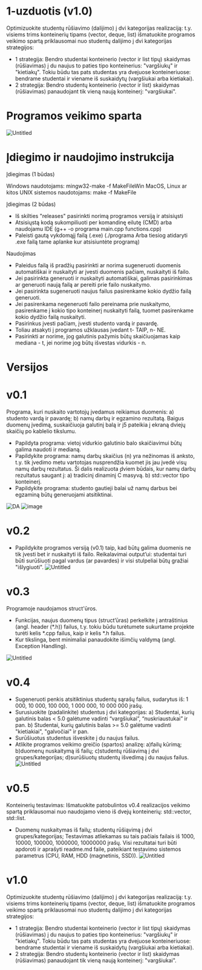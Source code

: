 # 1-uzduotis (v1.0)
Optimizuokite studentų rūšiavimo (dalijimo) į dvi kategorijas realizaciją: t.y. visiems trims konteinerių tipams (vector, deque, list) išmatuokite programos veikimo spartą priklausomai nuo studentų dalijimo į dvi kategorijas strategijos:
- 1 strategija: Bendro studentai konteinerio (vector ir list tipų) skaidymas (rūšiavimas) į du naujus to paties tipo konteinerius: "vargšiukų" ir "kietiakų". Tokiu būdu tas pats studentas yra dvejuose konteineriuose: bendrame studentai ir viename iš suskaidytų (vargšiukai arba kietiakai).
- 2 strategija: Bendro studentų konteinerio (vector ir list) skaidymas (rūšiavimas) panaudojant tik vieną naują konteinerį: "vargšiukai".
# Programos veikimo sparta
![Untitled](https://user-images.githubusercontent.com/91048600/142675212-c75f2737-4167-4c47-84e9-d6129e5c01bb.png)

# Įdiegimo ir naudojimo instrukcija
Įdiegimas (1 būdas)

Windows naudotojams:
mingw32-make -f MakeFileWin
MacOS, Linux ar kitos UNIX sistemos naudotojams:
make -f MakeFile

Įdiegimas (2 būdas)

- Iš skilties "releases" pasirinkti norimą programos versiją ir atsisiųsti
- Atsisiųstą kodą sukompiliuoti per komandinę eilutę (CMD) arba naudojamu IDE (g++ -o programa main.cpp functions.cpp)
- Paleisti gautą vykdomąjį failą (.exe)
(./programa
Arba tiesiog atidaryti .exe failą tame aplanke kur atsisiuntėte programą)

Naudojimas

- Paleidus failą iš pradžių pasirinkti ar norima sugeneruoti duomenis automatiškai ir nuskaityti ar įvesti duomenis pačiam, nuskaityti iš failo.
- Jei pasirinkta generuoti ir nuskaityti automatiškai, galimas pasirinkimas ar generuoti naują failą ar pereiti prie failo nuskaitymo.
- Jei pasirinkta sugeneruoti naujus failus pasirenkame kokio dydžio failą generuoti.
- Jei pasirenkama negeneruoti failo pereinama prie nuskaitymo, pasirenkame į kokio tipo konteinerį nuskaityti failą, tuomet pasirenkame kokio dydžio failą nuskaityti.
- Pasirinkus įvesti pačiam, įvesti studento vardą ir pavardę.
- Toliau atsakyti į programos užklausas įvedant t- TAIP, n- NE.
- Pasirinkti ar norime, jog galutinis pažymis būtų skaičiuojamas kaip mediana - t, jei norime jog būtų išvestas vidurkis - n. 

# Versijos
# v0.1
Programa, kuri nuskaito vartotojų įvedamus reikiamus duomenis: a) studento vardą ir pavardę; b) namų darbų ir egzamino rezultatą. Baigus duomenų įvedimą, suskaičiuoja galutinį balą ir j5 pateikia į ekraną dviejų skaičių po kablelio tikslumu.
- Papildyta programa: vietoj vidurkio galutinio balo skaičiavimui būtų galima naudoti ir medianą.
- Papildykite programa: namų darbų skaičius (n) yra nežinomas iš anksto, t.y. tik įvedimo metu vartotojas nusprendžia kuomet jis jau įvedė visų namų darbų rezultatus. Ši dalis realizuota ̨dviem būdais, kur namų darbų rezultatus saugant į: a) tradicinį dinaminį C masyvą. b) std::vector tipo konteinerį.
- Papildykite programa: studento gautieji balai už namų darbus bei egzaminą būtų generuojami atsitiktinai.

![DA](https://user-images.githubusercontent.com/91048600/142658525-4d011c33-9548-4ed4-862d-9df922b633e8.png)
![image](https://user-images.githubusercontent.com/91048600/142658909-a63de670-6610-4892-9d43-229683bb2697.png)
# v0.2
- Papildykite programos versiją (v0.1) taip, kad būtų galima duomenis ne tik įvesti bet ir nuskaityti iš failo.
Reikalavimai output’ui: studentai turi būti surūšiuoti pagal vardus (ar pavardes) ir visi stulpeliai būtų gražiai "išlygiuoti".
![Untitled](https://user-images.githubusercontent.com/91048600/142659449-4611c59e-a7c9-4fbb-97b8-9ae966c58b6e.png)
# v0.3
Programoje naudojamos struct'ūros.
- Funkcijas, naujus duomenų tipus (struct’ūras) perkelkite į antraštinius (angl. header (*.h)) failus, t.y. tokiu būdu turėtumete sukurtame projekte turėti kelis *.cpp failus, kaip ir kelis *.h failus.
- Kur tikslinga, bent minimaliai panaudokite išimčių valdymą (angl. Exception Handling).

![Untitled](https://user-images.githubusercontent.com/91048600/142659971-1a4c82c9-6ade-4d22-92a7-339f51d3e9e0.png)
# v0.4
- Sugeneruoti penkis atsitiktinius studentų sąrašų failus, sudarytus iš: 1 000, 10 000, 100 000, 1 000 000, 10 000 000 įrašų.
- Surusiuokite (padalinkite) studentus į dvi kategorijas: a) Studentai, kurių galutinis balas < 5.0 galėtume vadinti “vargšiukai”, “nuskriaustukai” ir pan. b) Studentai, kurių galutinis balas >= 5.0 galėtume vadinti "kietiakiai", "galvočiai" ir pan.
- Surūšiuotus studentus išveskite į du naujus failus.
- Atlikite programos veikimo greičio (spartos) analizę: a)failų kūrimą; b)duomenų nuskaitymą iš failų; c)studentų rūšiavimą į dvi grupes/kategorijas; d)surūšiuotų studentų išvedimą į du naujus failus.
![Untitled](https://user-images.githubusercontent.com/91048600/142661176-91b168fc-dca9-4dee-95c3-59939f9f2adb.png)
# v0.5
Konteinerių testavimas: Išmatuokite patobulintos v0.4 realizacijos veikimo spartą priklausomai nuo naudojamo vieno iš dvejų konteinerių: std::vector, std::list.
- Duomenų nuskaitymas iš failų; studentų rūšiąvimą į dvi grupes/kategorijas; Testavimas atliekamas su tais pačiais failais iš 1000, 10000, 100000, 1000000, 10000000 įrašų. Visi rezultatai turi būti apdoroti ir aprašyti readme.md faile, pateikiant testavimo sistemos parametrus (CPU, RAM, HDD (magnetinis, SSD)).
![Untitled](https://user-images.githubusercontent.com/91048600/142664648-4238cb96-5d07-40cd-a331-7a8191497db4.png)
# v1.0
Optimizuokite studentų rūšiavimo (dalijimo) į dvi kategorijas realizaciją: t.y. visiems trims konteinerių tipams (vector, deque, list) išmatuokite programos veikimo spartą priklausomai nuo studentų dalijimo į dvi kategorijas strategijos:
- 1 strategija: Bendro studentai konteinerio (vector ir list tipų) skaidymas (rūšiavimas) į du naujus to paties tipo konteinerius: "vargšiukų" ir "kietiakų". Tokiu būdu tas pats studentas yra dvejuose konteineriuose: bendrame studentai ir viename iš suskaidytų (vargšiukai arba kietiakai).
- 2 strategija: Bendro studentų konteinerio (vector ir list) skaidymas (rūšiavimas) panaudojant tik vieną naują konteinerį: "vargšiukai".
